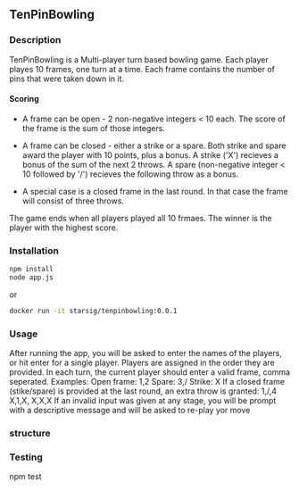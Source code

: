 ## TenPinBowling

### Description

TenPinBowling is a Multi-player turn based bowling game.
Each player playes 10 frames, one turn at a time. Each frame contains the number of pins that were taken down in it.

#### Scoring

- A frame can be open - 2 non-negative integers < 10 each.
The score of the frame is the sum of those integers.

- A frame can be closed - either a strike or a spare. Both strike and spare 
award the player with 10 points, plus a bonus.
A strike ('X') recieves a bonus of the sum of the next 2 throws.
A spare (non-negative integer < 10 followed by '/') recieves the following throw as a bonus.

- A special case is a closed frame in the last round. In that case the frame will consist of
three throws.

The game ends when all players played all 10 frmaes. 
The winner is the player with the highest score.

### Installation

```bash
npm install
node app.js
```
or

```bash
docker run -it starsig/tenpinbowling:0.0.1
```

### Usage

After running the app, you will be asked to enter the names of the players, or hit enter
for a single player.
Players are assigned in the order they are provided. In each turn, the current
player should enter a valid frame, comma seperated.
Examples:
Open frame: 1,2
Spare: 3,/
Strike: X
If a closed frame (stike/spare) is provided at the last round, an extra throw is granted: 1,/,4 X,1,X, X,X,X
If an invalid input was given at any stage, you will be prompt with a descriptive message and will be asked to re-play yor move

### structure

### Testing

npm test